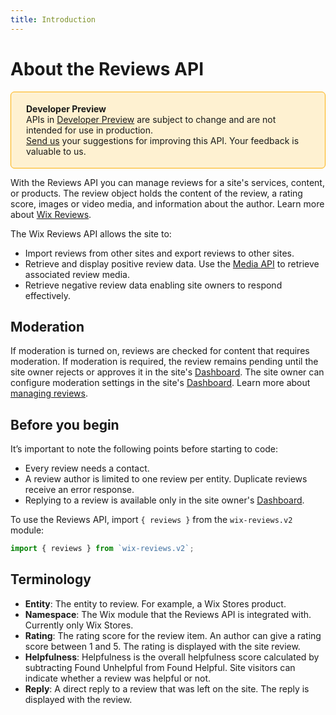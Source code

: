 ```yaml
---
title: Introduction
---
```


# About the Reviews API

<div style="background-color: #FEF1D1; padding: 18px 24px; border-radius: 6px; border: 1px solid #FDB10C; box-sizing: border-box; display: inline-block">
    <b>Developer Preview</b>
    <br/>
    <span>APIs in <a href="https://www.wix.com/velo/reference/api-overview/developer-preview">Developer Preview</a> are subject to change and are not intended for use in production.<br/><a href="mailto:velo-preview-feedback@wix.com">Send us</a> your suggestions for improving this API. Your feedback is valuable to us.</span>
</div>

With the Reviews API you can manage reviews for a site's services, content, or products. The review object holds the content of the review, a rating score, images or video media, and information about the author. Learn more about [Wix Reviews](https://support.wix.com/en/article/wix-stores-adding-and-setting-up-wix-reviews).

The Wix Reviews API allows the site to:

- Import reviews from other sites and export reviews to other sites.
- Retrieve and display positive review data. Use the [Media API](https://www.wix.com/velo/reference/wix-media-v2) to retrieve associated review media.
- Retrieve negative review data enabling site owners to respond effectively.

## Moderation

If moderation is turned on, reviews are checked for content that requires moderation. If moderation is required, the review remains pending until the site owner rejects or approves it in the site's [Dashboard](https://www.wix.com/my-account/site-selector/?buttonText=Select%20Site&title=Select%20a%20Site&autoSelectOnSingleSite=true&actionUrl=https:%2F%2Fwww.wix.com%2Fdashboard%2F%7B%7BmetaSiteId%7D%7D%2Freviews/pending). 
The site owner can configure moderation settings in the site's [Dashboard](https://www.wix.com/my-account/site-selector/?buttonText=Select%20Site&title=Select%20a%20Site&autoSelectOnSingleSite=true&actionUrl=https:%2F%2Fwww.wix.com%2Fdashboard%2F%7B%7BmetaSiteId%7D%7D%2Freviews/settings/moderation).  Learn more about [managing reviews](https://support.wix.com/en/article/wix-stores-managing-wix-reviews).

## Before you begin
It’s important to note the following points before starting to code:

- Every review needs a contact.
- A review author is limited to one review per entity. Duplicate reviews receive an error response.
- Replying to a review is available only in the site owner's [Dashboard](https://www.wix.com/my-account/site-selector/?buttonText=Select%20Site&title=Select%20a%20Site&autoSelectOnSingleSite=true&actionUrl=https:%2F%2Fwww.wix.com%2Fdashboard%2F%7B%7BmetaSiteId%7D%7D%2Freviews/pending).

To use the Reviews API, import `{ reviews }` from the `wix-reviews.v2` module:

```js
import { reviews } from `wix-reviews.v2`; 
```

## Terminology

- **Entity**: The entity to review. For example, a Wix Stores product.  
- **Namespace**: The Wix module that the Reviews API is integrated with. Currently only Wix Stores.
- **Rating**: The rating score for the review item. An author can give a rating score between 1 and 5. The rating is displayed with the site review.  
- **Helpfulness**: Helpfulness is the overall helpfulness score calculated by subtracting Found Unhelpful from Found Helpful. Site visitors can indicate whether a review was helpful or not.  
- **Reply**: A direct reply to a review that was left on the site. The reply is displayed with the review.  